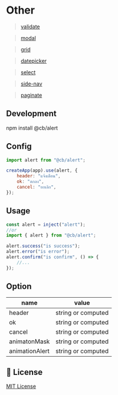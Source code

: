 # Other

> <a href="https://github.com/CB279/vue-3-cb-validate">validate</a>

> <a href="https://github.com/CB279/vue-3-cb-modal">modal</a>

> <a href="https://github.com/CB279/vue-3-cb-grid">grid</a>

> <a href="https://github.com/CB279/vue-3-cb-datepicker">datepicker</a>

> <a href="https://github.com/CB279/vue-3-cb-select">select</a>

> <a href="https://github.com/CB279/vue-3-cb-side-nav">side-nav</a>

> <a href="https://github.com/CB279/vue-3-cb-paginate">paginate</a>

## Development

npm install @cb/alert

## Config

```js
import alert from "@cb/alert";

createApp(app).use(alert, {
    header: "แจ้งเตือน",
    ok: "ตกลง",
    cancel: "ยกเลิก",
});
```

## Usage

```js
const alert = inject("alert");
//or
import { alert } from "@cb/alert";

alert.success("is success");
alert.error("is error");
alert.confirm("is confirm", () => {
    //...
});
```

## Option

| name           | value              |
| -------------- | ------------------ |
| header         | string or computed |
| ok             | string or computed |
| cancel         | string or computed |
| animatonMask   | string or computed |
| animationAlert | string or computed |

## 📑 License

[MIT License](./LICENSE)
